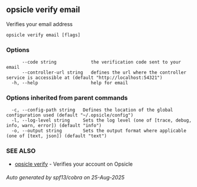 ## opsicle verify email

Verifies your email address

```
opsicle verify email [flags]
```

### Options

```
      --code string             the verification code sent to your email
      --controller-url string   defines the url where the controller service is accessible at (default "http://localhost:54321")
  -h, --help                    help for email
```

### Options inherited from parent commands

```
  -c, --config-path string   Defines the location of the global configuration used (default "~/.opsicle/config")
  -l, --log-level string     Sets the log level (one of [trace, debug, info, warn, error]) (default "info")
  -o, --output string        Sets the output format where applicable (one of [text, json]) (default "text")
```

### SEE ALSO

* [opsicle verify](cli/opsicle_verify.md)	 - Verifies your account on Opsicle

###### Auto generated by spf13/cobra on 25-Aug-2025
